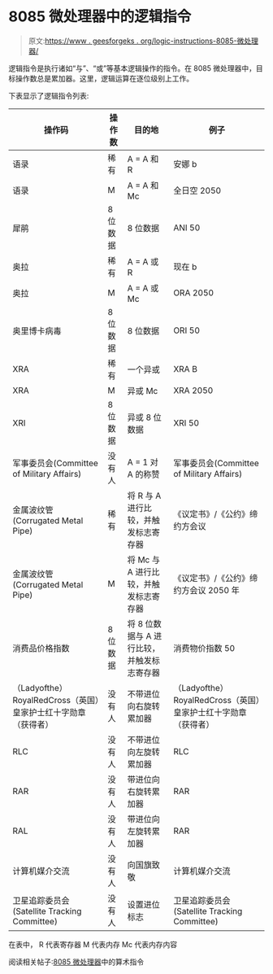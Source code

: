 # 8085 微处理器中的逻辑指令

> 原文:[https://www . geesforgeks . org/logic-instructions-8085-微处理器/](https://www.geeksforgeeks.org/logical-instructions-8085-microprocessor/)

逻辑指令是执行诸如“与”、“或”等基本逻辑操作的指令。在 8085 微处理器中，目标操作数总是累加器。这里，逻辑运算在逐位级别上工作。

下表显示了逻辑指令列表:

| 操作码 | 操作数 | 目的地 | 例子 |
| --- | --- | --- | --- |
| 语录 | 稀有 | A = A 和 R | 安娜 b |
| 语录 | M | A = A 和 Mc | 全日空 2050 |
| 犀鹃 | 8 位数据 | 8 位数据 | ANI 50 |
| 奥拉 | 稀有 | A = A 或 R | 现在 b |
| 奥拉 | M | A = A 或 Mc | ORA 2050 |
| 奥里博卡病毒 | 8 位数据 | 8 位数据 | ORI 50 |
| XRA | 稀有 | 一个异或 | XRA B |
| XRA | M | 异或 Mc | XRA 2050 |
| XRI | 8 位数据 | 异或 8 位数据 | XRI 50 |
| 军事委员会(Committee of Military Affairs) | 没有人 | A = 1 对 A 的称赞 | 军事委员会(Committee of Military Affairs) |
| 金属波纹管(Corrugated Metal Pipe) | 稀有 | 将 R 与 A 进行比较，并触发标志寄存器 | 《议定书》/《公约》缔约方会议 |
| 金属波纹管(Corrugated Metal Pipe) | M | 将 Mc 与 A 进行比较，并触发标志寄存器 | 《议定书》/《公约》缔约方会议 2050 年 |
| 消费品价格指数 | 8 位数据 | 将 8 位数据与 A 进行比较，并触发标志寄存器 | 消费物价指数 50 |
| （Ladyofthe）RoyalRedCross（英国）皇家护士红十字勋章（获得者） | 没有人 | 不带进位向右旋转累加器 | （Ladyofthe）RoyalRedCross（英国）皇家护士红十字勋章（获得者） |
| RLC | 没有人 | 不带进位向左旋转累加器 | RLC |
| RAR | 没有人 | 带进位向右旋转累加器 | RAR |
| RAL | 没有人 | 带进位向左旋转累加器 | RAR |
| 计算机媒介交流 | 没有人 | 向国旗致敬 | 计算机媒介交流 |
| 卫星追踪委员会(Satellite Tracking Committee) | 没有人 | 设置进位标志 | 卫星追踪委员会(Satellite Tracking Committee) |

在表中，
R 代表寄存器
M 代表内存
Mc 代表内存内容

阅读相关帖子:[8085 微处理器](https://www.geeksforgeeks.org/arithmetic-instructions-8085-microprocessor/)中的算术指令